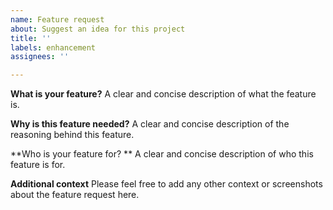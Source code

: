 ```yaml
---
name: Feature request
about: Suggest an idea for this project
title: ''
labels: enhancement
assignees: ''

---
```


**What is your feature?**
A clear and concise description of what the feature is. 

**Why is this feature needed?**
A clear and concise description of the reasoning behind this feature. 

**Who is your feature for? **
A clear and concise description of who this feature is for. 

**Additional context**
Please feel free to add any other context or screenshots about the feature request here.
